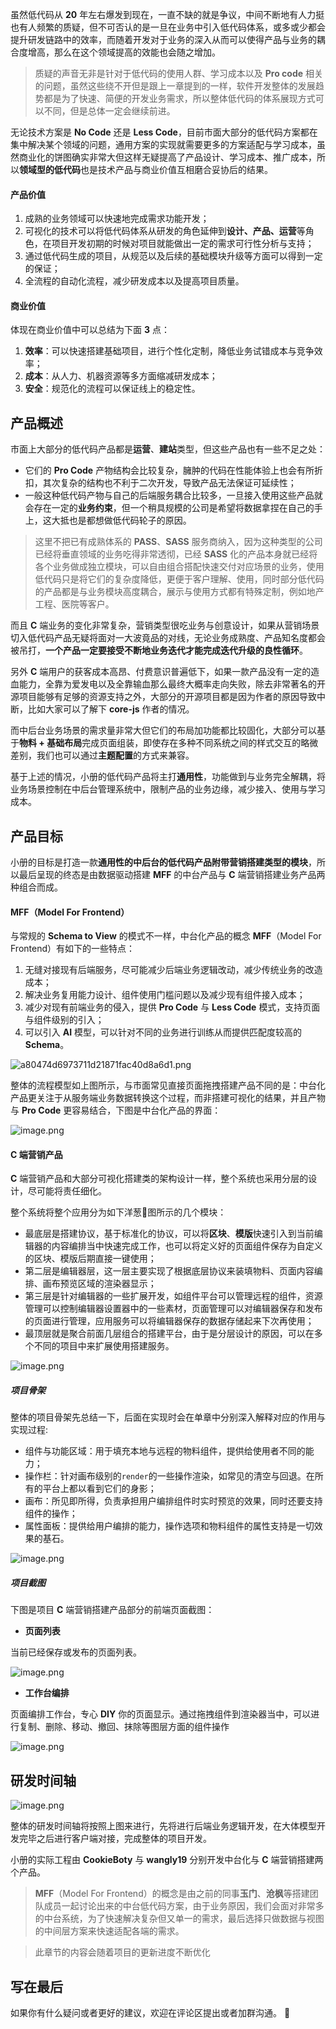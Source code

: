 虽然低代码从 **20** 年左右爆发到现在，一直不缺的就是争议，中间不断地有人力挺也有人频繁的质疑，但不可否认的是一旦在业务中引入低代码体系，或多或少都会提升研发链路中的效率，而随着开发对于业务的深入从而可以使得产品与业务的耦合度增高，那么在这个领域提高的效能也会随之增加。

> 质疑的声音无非是针对于低代码的使用人群、学习成本以及 **Pro code** 相关的问题，虽然这些绕不开但是跟上一章提到的一样，软件开发整体的发展趋势都是为了快速、简便的开发业务需求，所以整体低代码的体系展现方式可以不同，但是总体一定会继续前进。

无论技术方案是 **No Code** 还是 **Less Code**，目前市面大部分的低代码方案都在集中解决某个领域的问题，通用方案的实现就需要更多的方案适配与学习成本，虽然商业化的饼图确实非常大但这样无疑提高了产品设计、学习成本、推广成本，所以**领域型的低代码**也是技术产品与商业价值互相磨合妥协后的结果。

#### 产品价值

1. 成熟的业务领域可以快速地完成需求功能开发；
2. 可视化的技术可以将低代码体系从研发的角色延伸到**设计、产品、运营**等角色，在项目开发初期的时候对项目就能做出一定的需求可行性分析与支持；
3. 通过低代码生成的项目，从规范以及后续的基础模块升级等方面可以得到一定的保证；
4. 全流程的自动化流程，减少研发成本以及提高项目质量。

#### 商业价值

体现在商业价值中可以总结为下面 **3** 点：
1. **效率**：可以快速搭建基础项目，进行个性化定制，降低业务试错成本与竞争效率；
2. **成本**：从人力、机器资源等多方面缩减研发成本；
3. **安全**：规范化的流程可以保证线上的稳定性。

## 产品概述

市面上大部分的低代码产品都是**运营**、**建站**类型，但这些产品也有一些不足之处：

- 它们的 **Pro Code** 产物结构会比较复杂，臃肿的代码在性能体验上也会有所折扣，其次复杂的结构也不利于二次开发，导致产品无法保证可延续性；
- 一般这种低代码产物与自己的后端服务耦合比较多，一旦接入使用这些产品就会存在一定的**业务约束**，但一个稍具规模的公司是希望将数据拿捏在自己的手上，这大抵也是都想做低代码轮子的原因。

> 这里不把已有成熟体系的 **PASS**、**SASS** 服务商纳入，因为这种类型的公司已经将垂直领域的业务吃得非常透彻，已经 **SASS** 化的产品本身就已经将各个业务做成独立模块，可以自由组合搭配快速交付对应场景的业务，使用低代码只是将它们的复杂度降低，更便于客户理解、使用，同时部分低代码的产品都是与业务模块高度耦合，展示与使用方式都有特殊定制，例如地产工程、医院等客户。

而且 **C** 端业务的变化非常复杂，营销类型很吃业务与创意设计，如果从营销场景切入低代码产品无疑将面对一大波竟品的对线，无论业务成熟度、产品知名度都会被吊打，**一个产品一定要接受不断地业务迭代才能完成迭代升级的良性循环**。

另外 **C** 端用户的获客成本高昂、付费意识普遍低下，如果一款产品没有一定的造血能力，全靠为爱发电以及全靠输血那么最终大概率走向失败，除去非常著名的开源项目能够有足够的资源支持之外，大部分的开源项目都是因为作者的原因导致中断，比如大家可以了解下 **core-js** 作者的情况。

而中后台业务场景的需求量非常大但它们的布局加功能都比较固化，大部分可以基于**物料 + 基础布局**完成页面组装，即使存在多种不同系统之间的样式交互的略微差别，我们也可以通过**主题配置**的方式来兼容。


基于上述的情况，小册的低代码产品将主打**通用性**，功能做到与业务完全解耦，将业务场景控制在中后台管理系统中，限制产品的业务边缘，减少接入、使用与学习成本。

## 产品目标

小册的目标是打造一款**通用性的中后台的低代码产品附带营销搭建类型的模块**，所以最后呈现的终态是由数据驱动搭建 **MFF** 的中台产品与 **C** 端营销搭建业务产品两种组合而成。

#### MFF（Model For Frontend）

与常规的 **Schema to View** 的模式不一样，中台化产品的概念 **MFF**（Model For Frontend）有如下的一些特点：

1. 无缝对接现有后端服务，尽可能减少后端业务逻辑改动，减少传统业务的改造成本；
4. 解决业务复用能力设计、组件使用门槛问题以及减少现有组件接入成本；
2. 减少对现有前端业务的侵入，提供 **Pro Code** 与 **Less Code** 模式，支持页面与组件级别的引入；
3. 可以引入 **AI** 模型，可以针对不同的业务进行训练从而提供匹配度较高的 **Schema**。

![a80474d6973711d21871fac40d8a6d1.png](./images/64e4bd5dcffc4243b180093d6afbde5f~tplv-k3u1fbpfcp-watermark.image.png)

整体的流程模型如上图所示，与市面常见直接页面拖拽搭建产品不同的是：中台化产品更关注于从服务端业务数据转换这个过程，而非搭建可视化的结果，并且产物与 **Pro Code** 更容易结合，下图是中台化产品的界面：

![image.png](./images/d1fdd152b1f2434c863e32c65893f68c~tplv-k3u1fbpfcp-watermark.image.png)

#### C 端营销产品

**C** 端营销产品和大部分可视化搭建类的架构设计一样，整个系统也采用分层的设计，尽可能将责任细化。

整个系统将整个应用分为如下洋葱🧅图所示的几个模块：

- 最底层是搭建协议，基于标准化的协议，可以将**区块**、**模版**快速引入到当前编辑器的内容编排当中快速完成工作，也可以将定义好的页面组件保存为自定义的区块、模版后期直接一键使用；
- 第二层是编辑器层，这一层主要实现了根据底层协议来装填物料、页面内容编排、画布预览区域的渲染器显示；
- 第三层是针对编辑器的一些扩展开发，如组件平台可以管理远程的组件，资源管理可以控制编辑器设置器中的一些素材，页面管理可以对编辑器保存和发布的页面进行管理，应用服务可以将编辑器保存的数据存储起来下次再使用；
- 最顶层就是聚合前面几层组合的搭建平台，由于是分层设计的原因，可以在多个不同的项目中来扩展使用搭建服务。

![image.png](./images/3ca60bf9ce314acab439480cc3a1d95d~tplv-k3u1fbpfcp-watermark.image.png)

##### 项目骨架

整体的项目骨架先总结一下，后面在实现时会在单章中分别深入解释对应的作用与实现过程:

- 组件与功能区域：用于填充本地与远程的物料组件，提供给使用者不同的能力；
- 操作栏：针对画布级别的`render`的一些操作渲染，如常见的清空与回退。在所有的平台上都以看到它们的身影；
- 画布：所见即所得，负责承担用户编排组件时实时预览的效果，同时还要支持组件的操作；
- 属性面板：提供给用户编排的能力，操作选项和物料组件的属性支持是一切效果的基石。

![image.png](./images/991ccc52586d4ef984c3cebad43b350a~tplv-k3u1fbpfcp-watermark.image.png)

##### 项目截图

下图是项目 **C** 端营销搭建产品部分的前端页面截图：

- **页面列表**

当前已经保存或发布的页面列表。

![image.png](./images/17a7c868080041929420c7bd91a8071e~tplv-k3u1fbpfcp-watermark.image.png)

- **工作台编排**

页面编排工作台，专心 **DIY** 你的页面显示。通过拖拽组件到渲染器当中，可以进行复制、删除、移动、撤回、抹除等图层方面的组件操作


![image.png](./images/e3ddfa59e11d41a28999cb373a7971ce~tplv-k3u1fbpfcp-watermark.image.png)

## 研发时间轴

![image.png](./images/fab5def20f65471d91ec9710bd74b674~tplv-k3u1fbpfcp-watermark.image.png)

整体的研发时间轴将按照上图来进行，先将进行后端业务逻辑开发，在大体模型开发完毕之后进行客户端对接，完成整体的项目开发。

小册的实际工程由 **CookieBoty** 与 **wangly19** 分别开发中台化与 **C** 端营销搭建两个产品。

> **MFF**（Model For Frontend）的概念是由之前的同事**玉门**、**沧枫**等搭建团队成员一起讨论出来的中台低代码方案，由于业务原因，我们会面对非常多的中台系统，为了快速解决复杂但又单一的需求，最后选择只做数据与视图的中间层方案来快速适配各端的需求。

> 此章节的内容会随着项目的更新进度不断优化

## 写在最后

如果你有什么疑问或者更好的建议，欢迎在评论区提出或者加群沟通。 👏